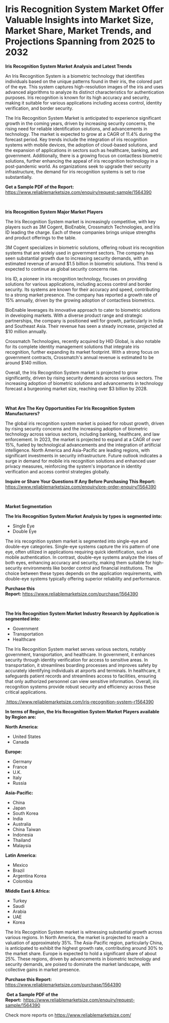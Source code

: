 <p><h1>Iris Recognition System Market Offer Valuable Insights into Market Size, Market Share, Market Trends, and Projections Spanning from 2025 to 2032</h1></p><p><strong>Iris Recognition System Market Analysis and Latest Trends</strong></p>
<p><p>An Iris Recognition System is a biometric technology that identifies individuals based on the unique patterns found in their iris, the colored part of the eye. This system captures high-resolution images of the iris and uses advanced algorithms to analyze its distinct characteristics for authentication purposes. Iris recognition is known for its high accuracy and security, making it suitable for various applications including access control, identity verification, and border security.</p><p>The Iris Recognition System Market is anticipated to experience significant growth in the coming years, driven by increasing security concerns, the rising need for reliable identification solutions, and advancements in technology. The market is expected to grow at a CAGR of 11.4% during the forecast period. Key trends include the integration of iris recognition systems with mobile devices, the adoption of cloud-based solutions, and the expansion of applications in sectors such as healthcare, banking, and government. Additionally, there is a growing focus on contactless biometric solutions, further enhancing the appeal of iris recognition technology in a post-pandemic world. As organizations seek to upgrade their security infrastructure, the demand for iris recognition systems is set to rise substantially.</p></p>
<p><strong>Get a Sample PDF of the Report:&nbsp;</strong> <a href="https://www.reliablemarketsize.com/enquiry/request-sample/1564390?utm_campaign=1789&utm_medium=2&utm_source=Github&utm_content=ia&utm_term=16022025&utm_id=iris-recognition-system">https://www.reliablemarketsize.com/enquiry/request-sample/1564390</a></p>
<p>&nbsp;</p>
<p><strong>Iris Recognition System Major Market Players</strong></p>
<p><p>The Iris Recognition System market is increasingly competitive, with key players such as 3M Cogent, BioEnable, Crossmatch Technologies, and Iris ID leading the charge. Each of these companies brings unique strengths and product offerings to the table.</p><p>3M Cogent specializes in biometric solutions, offering robust iris recognition systems that are widely used in government sectors. The company has seen substantial growth due to increasing security demands, with an estimated revenue of around $1.5 billion in biometric solutions. This trend is expected to continue as global security concerns rise.</p><p>Iris ID, a pioneer in iris recognition technology, focuses on providing solutions for various applications, including access control and border security. Its systems are known for their accuracy and speed, contributing to a strong market presence. The company has reported a growth rate of 15% annually, driven by the growing adoption of contactless biometrics.</p><p>BioEnable leverages its innovative approach to cater to biometric solutions in developing markets. With a diverse product range and strategic partnerships, the company is positioned well for growth, particularly in India and Southeast Asia. Their revenue has seen a steady increase, projected at $10 million annually.</p><p>Crossmatch Technologies, recently acquired by HID Global, is also notable for its complete identity management solutions that integrate iris recognition, further expanding its market footprint. With a strong focus on government contracts, Crossmatch's annual revenue is estimated to be around $140 million.</p><p>Overall, the Iris Recognition System market is projected to grow significantly, driven by rising security demands across various sectors. The increasing adoption of biometric solutions and advancements in technology forecast a burgeoning market size, reaching over $3 billion by 2028.</p></p>
<p>&nbsp;</p>
<p><strong>What Are The Key Opportunities For Iris Recognition System Manufacturers?</strong></p>
<p><p>The global iris recognition system market is poised for robust growth, driven by rising security concerns and the increasing adoption of biometric technology across various sectors, including banking, healthcare, and law enforcement. In 2023, the market is projected to expand at a CAGR of over 15%, fueled by technological advancements and the integration of artificial intelligence. North America and Asia-Pacific are leading regions, with significant investments in security infrastructure. Future outlook indicates a surge in demand for mobile iris recognition solutions and enhanced user privacy measures, reinforcing the system's importance in identity verification and access control strategies globally.</p></p>
<p><strong>Inquire or Share Your Questions If Any Before Purchasing This Report:</strong> <a href="https://www.reliablemarketsize.com/enquiry/pre-order-enquiry/1564390?utm_campaign=1789&utm_medium=2&utm_source=Github&utm_content=ia&utm_term=16022025&utm_id=iris-recognition-system">https://www.reliablemarketsize.com/enquiry/pre-order-enquiry/1564390</a></p>
<p>&nbsp;</p>
<p><strong>Market Segmentation</strong></p>
<p><strong>The Iris Recognition System Market Analysis by types is segmented into:</strong></p>
<p><ul><li>Single Eye</li><li>Double Eye</li></ul></p>
<p><p>The iris recognition system market is segmented into single-eye and double-eye categories. Single-eye systems capture the iris pattern of one eye, often utilized in applications requiring quick identification, such as mobile authentication. In contrast, double-eye systems analyze the irises of both eyes, enhancing accuracy and security, making them suitable for high-security environments like border control and financial institutions. The choice between these types depends on the application requirements, with double-eye systems typically offering superior reliability and performance.</p></p>
<p><strong>Purchase this Report:&nbsp;</strong><a href="https://www.reliablemarketsize.com/purchase/1564390?utm_campaign=1789&utm_medium=2&utm_source=Github&utm_content=ia&utm_term=16022025&utm_id=iris-recognition-system">https://www.reliablemarketsize.com/purchase/1564390</a></p>
<p>&nbsp;</p>
<p><strong>The Iris Recognition System Market Industry Research by Application is segmented into:</strong></p>
<p><ul><li>Government</li><li>Transportation</li><li>Healthcare</li></ul></p>
<p><p>The Iris Recognition System market serves various sectors, notably government, transportation, and healthcare. In government, it enhances security through identity verification for access to sensitive areas. In transportation, it streamlines boarding processes and improves safety by accurately identifying individuals at airports and terminals. In healthcare, it safeguards patient records and streamlines access to facilities, ensuring that only authorized personnel can view sensitive information. Overall, iris recognition systems provide robust security and efficiency across these critical applications.</p></p>
<p><a href="https://www.reliablemarketsize.com/iris-recognition-system-r1564390?utm_campaign=1789&utm_medium=2&utm_source=Github&utm_content=ia&utm_term=16022025&utm_id=iris-recognition-system">&nbsp;https://www.reliablemarketsize.com/iris-recognition-system-r1564390</a></p>
<p><strong>In terms of Region, the Iris Recognition System Market Players available by Region are:</strong></p>
<p>
    <p> <strong> North America: </strong>
        <ul>
            <li>United States</li>
            <li>Canada</li>
        </ul>
        </p> 
    <p> <strong> Europe: </strong>
        <ul>
            <li>Germany</li>
            <li>France</li>
            <li>U.K.</li>
            <li>Italy</li>
            <li>Russia</li>
        </ul>
        </p> 
    <p> <strong> Asia-Pacific: </strong>
        <ul>
            <li>China</li>
            <li>Japan</li>
            <li>South Korea</li>
            <li>India</li>
            <li>Australia</li>
            <li>China Taiwan</li>
            <li>Indonesia</li>
            <li>Thailand</li>
            <li>Malaysia</li>
        </ul>
        </p> 
    <p> <strong> Latin America: </strong>
        <ul>
            <li>Mexico</li>
            <li>Brazil</li>
            <li>Argentina Korea</li>
            <li>Colombia</li>
        </ul>
        </p> 
    <p> <strong> Middle East & Africa: </strong>
        <ul>
            <li>Turkey</li>
            <li>Saudi</li>
            <li>Arabia</li>
            <li>UAE</li>
            <li>Korea</li>
        </ul>
    </p>
    </p>
<p><p>The Iris Recognition System market is witnessing substantial growth across various regions. In North America, the market is projected to reach a valuation of approximately 35%. The Asia-Pacific region, particularly China, is anticipated to exhibit the highest growth rate, contributing around 30% to the market share. Europe is expected to hold a significant share of about 25%. These regions, driven by advancements in biometric technology and security demands, are poised to dominate the market landscape, with collective gains in market presence.</p></p>
<p><strong>Purchase this Report: </strong><a href="https://www.reliablemarketsize.com/purchase/1564390?utm_campaign=1789&utm_medium=2&utm_source=Github&utm_content=ia&utm_term=16022025&utm_id=iris-recognition-system">https://www.reliablemarketsize.com/purchase/1564390</a></p>
<p>&nbsp;<strong>Get a Sample PDF of the Report:&nbsp;&nbsp;</strong><a href="https://www.reliablemarketsize.com/enquiry/request-sample/1564390?utm_campaign=1789&utm_medium=2&utm_source=Github&utm_content=ia&utm_term=16022025&utm_id=iris-recognition-system">https://www.reliablemarketsize.com/enquiry/request-sample/1564390</a></p>
<p><strong></strong></p>
<p>Check more reports on <a href="https://www.reliablemarketsize.com/?utm_campaign=1789&utm_medium=2&utm_source=Github&utm_content=ia&utm_term=16022025&utm_id=iris-recognition-system">https://www.reliablemarketsize.com/</a></p>